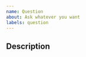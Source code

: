 ```yaml
---
name: Question
about: Ask whatever you want
labels: question
---
```


<!-- NOTE: Please maintain all sections, otherwise the issue will be automatically closed :) -->


## Description

<!-- Please describe your question in detail. -->
